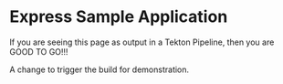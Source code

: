 # Express Sample Application

If you are seeing this page as output in a Tekton Pipeline, then you are GOOD TO GO!!!

A change to trigger the build for demonstration.
